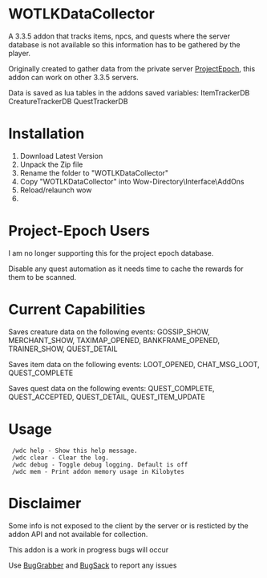 # WOTLKDataCollector
A 3.3.5 addon that tracks items, npcs, and quests where the server database is not available so this information has to be gathered by the player.

Originally created to gather data from the private server [ProjectEpoch](https://www.project-epoch.net/), this addon can work on other 3.3.5 servers.

Data is saved as lua tables in the addons saved variables: ItemTrackerDB CreatureTrackerDB QuestTrackerDB

# Installation

   1. Download Latest Version
   2. Unpack the Zip file
   3. Rename the folder to "WOTLKDataCollector"
   4. Copy "WOTLKDataCollector" into Wow-Directory\Interface\AddOns
   5. Reload/relaunch wow
   6. 
# Project-Epoch Users
I am no longer supporting this for the project epoch database.

Disable any quest automation as it needs time to cache the rewards for them to be scanned.

# Current Capabilities
Saves creature data on the following events:
GOSSIP_SHOW, MERCHANT_SHOW, TAXIMAP_OPENED, BANKFRAME_OPENED, TRAINER_SHOW, QUEST_DETAIL

Saves item data on the following events:
LOOT_OPENED, CHAT_MSG_LOOT, QUEST_COMPLETE

Saves quest data on the following events:
QUEST_COMPLETE,  QUEST_ACCEPTED, QUEST_DETAIL, QUEST_ITEM_UPDATE

# Usage
 ```
  /wdc help - Show this help message.
  /wdc clear - Clear the log.
  /wdc debug - Toggle debug logging. Default is off
  /wdc mem - Print addon memory usage in Kilobytes
  ```
# Disclaimer

Some info is not exposed to the client by the server or is resticted by the addon API and not available for collection.

This addon is a work in progress bugs will occur

Use [BugGrabber](https://www.curseforge.com/wow/addons/bug-grabber/files/all?page=1&pageSize=20&version=3.3.5) and [BugSack](https://www.curseforge.com/wow/addons/bugsack/files/all?page=1&pageSize=20&version=3.3.5) to report any issues
